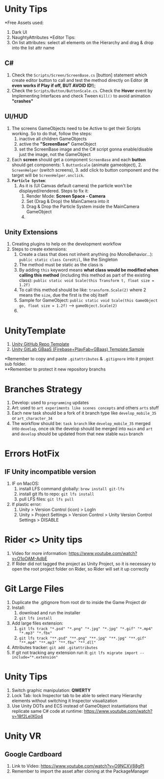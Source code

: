 # Unity Tips
*Free Assets used:
1. Dark UI
2. NaughtyAttributes
*Editor Tips:
1. On list attributes: select all elements on the Hierarchy and drag & drop into the list attr name


## C#
1. Check the `Scripts/Screen/ScreenBase.cs` [button] statement which create editor button to call and test the method directly on Editor (**it even works if Play if off, BUT AVOID ID!**);
2. Check the `Scripts/Button/ButtonScale.cs`. Check the **Hover** event by Implementing Interfaces and check Tween `Kill()` to avoid animation **"crashes"**

## UI/HUD
1. The screens GameObjects need to be Active to get their Scripts working. So to do that, follow the steps:
   1. inactive all children GameObjects
   2. active the **"ScreenBase"** GameObject
   3. set the ScreenBase image and the C# script gonna enable/disable just the image, not the GameObject
2. Each **screen** should get a component `ScreenBase` and each **button** should get components: 1. `ButtonScale` (animate gameobject), 2. `ScreenHelper` (switch screens), 3. add click to button component and the target will be `ScreenHelper.onclick`.
3. **`Particle System`**:
   1. As it is (UI Canvas default camera) the particle won't be displayed/rendered. Steps to fix it:
      1. Render Mode: **Screen Space - Camera**
      2. Set (Drag & Drop) the MainCamera into it
      3. Drag & Drop the Particle System inside the MainCamera GameObject
      4. 

## Unity Extensions
1. Creating plugins to help on the development workflow
2. Steps to create extensions:
   1. Create a class that does not inherit anything (no MonoBehavior...): `public static class CoreUtil`, like the Singleton
   2. The method must be static as the class is
   3. By adding `this` keyword means **what class would be modified when calling this method** (including this method as part of the existing class): `public static void Scale(this Transform t, float size = 1.2f)`
   4. To call this method should be like: `transform.Scale(2)` where 2 means the `size`, due the first is the obj itself
   5. Sample for GameObject: `public static void Scale(this GameObject go, float size = 1.2f)` --> `gameObject.Scale(2)`
   6. 

# UnityTemplate
1. [Unity GitHub Repo Template](https://github.com/TonGarcia/UnityTemplate)
2. [Unity GitLab GBaaS (Firebase+PlayFab+GBaas) Template Sample](https://gitlab.com/kpihunters/GBaaS/unity-gbaas-template)

*Remember to copy and paste `.gitattributes` & `.gitignore` into it project sub folder.    
**Remember to protect it new repository branchs

# Branches Strategy
1. Develop: used to `programming` updates
2. Art: used to `art experiments like scenes concepts` and others `arts` stuff
3. Each new task should be a fork of it branch type like `develop_mobile_35` or `art_character_34`
4. The workflow should be: `task branch` like `develop_mobile_35` merged into `develop`, once ok the develop should be merged into `main` and `art` and `develop` should be updated from that new stable `main` branch

# Errors HotFix

## IF Unity incompatible version
1. IF on MacOS:
   1. install LFS command globally: `brew install git-lfs`
   2. install git lfs to repo: `git lfs install`
   3. pull LFS files: `git lfs pull`
1. If plastic error:
   1. Unity > Version Control (icon) > LogIn
   2. Unity > Project Settings > Version Control > Unity Version Control Settings > DISABLE

# Rider <> Unity tips
1. Video for more information: https://www.youtube.com/watch?v=O1oOAM-AdbE
2. If Rider did not tagged the project as Unity Project, so it is necessary to open the root project folder on Rider, so Rider will set it up correctly

# Git Large Files

1. Duplicate the .gitignore from root dir to inside the Game Project dir
2. Install: 
   1. download and run the installer
   2. `git lfs install`
3. Add large files extension: 
   1. `git lfs track "*.psd" "*.png" "*.jpg" "*.jpg" "*.gif" "*.mp4" "*.mp3" "*.fbx"`
   2. `git lfs track "**.psd" "**.png" "**.jpg" "**.jpg" "**.gif" "**.mp4" "**.mp3" "**.fbx" "**.dll"`
4. Attributes tracker: `git add .gitattributes`
5. If git not tracking any extension run it: `git lfs migrate import --include="*.extension"`

# Unity Tips
1. Switch graphic manipulation: **QWERTY**
2. Lock Tab: lock Inspector tab to be able to select many Hierarchy elements without switching it Inspector visualization
3. Use Unity DOTs and ECS instead of GameObject instantiations that replicate same C# code at runtime: https://www.youtube.com/watch?v=18f2LeIXGo4

# Unity VR

## Google Cardboard

1. Link to Video: https://www.youtube.com/watch?v=O9NCXV88gPI
2. Remember to import the asset after cloning at the PackageManager
